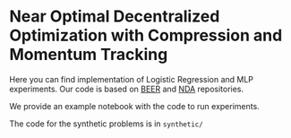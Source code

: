 # Near Optimal Decentralized Optimization with Compression and Momentum Tracking

Here you can find implementation of Logistic Regression and MLP experiments. Our code is based on [BEER](https://github.com/liboyue/beer/tree/master) and [NDA](https://github.com/liboyue/Network-Distributed-Algorithm) repositories.

We provide an example notebook with the code to run experiments.

The code for the synthetic problems is in ``synthetic/``